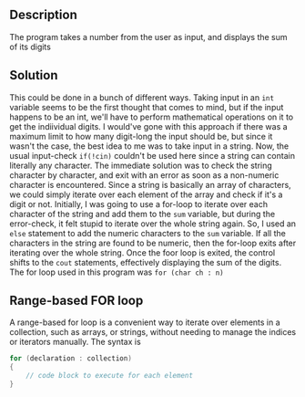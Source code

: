 ## Description
The program takes a number from the user as input, and displays the sum of its digits

## Solution
This could be done in a bunch of different ways. Taking input in an `int` variable seems to be the first thought that comes to mind, but if the input happens to be an int, we'll have to perform mathematical operations on it to get the indiividual digits.
I would've gone with this approach if there was a maximum limit to how many digit-long the input should be, but since it wasn't the case, the best idea to me was to take input in a string.
Now, the usual input-check `if(!cin)` couldn't be used here since a string can contain literally any character. The immediate solution was to check the string character by character, and exit with an error as soon as a non-numeric character is encountered.
Since a string is basically an array of characters, we could simply iterate over each element of the array and check if it's a digit or not. 
Initially, I was going to use a for-loop to iterate over each character of the string and add them to the `sum` variable, but during the error-check, it felt stupid to iterate over the whole string again.
So, I used an `else` statement to add the numeric characters to the `sum` variable. If all the characters in the string are found to be numeric, then the for-loop exits after iterating over the whole string.
Once the foor loop is exited, the control shifts to the `cout` statements, effectively displaying the sum of the digits.
The for loop used in this program was
`for (char ch : n)`

## Range-based FOR loop
A range-based for loop is a convenient way to iterate over elements in a collection, such as arrays, or strings, without needing to manage the indices or iterators manually.
The syntax is 
```cpp
for (declaration : collection) 
{
    // code block to execute for each element
}
